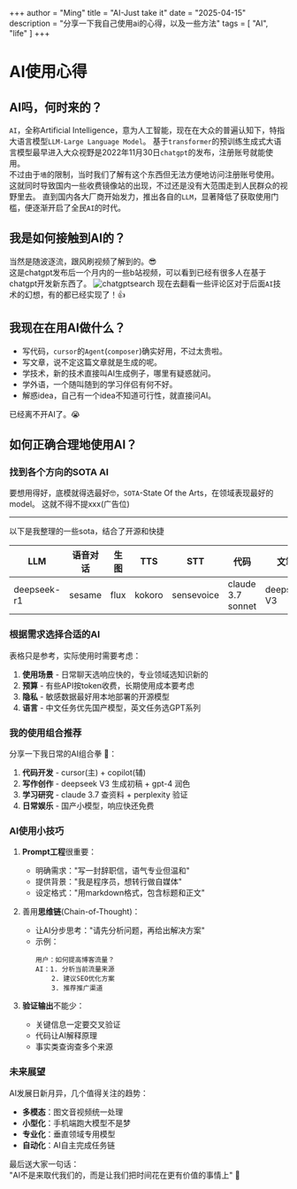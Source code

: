 +++
author = "Ming"
title = "AI-Just take it"
date = "2025-04-15"
description = "分享一下我自己使用ai的心得，以及一些方法"
tags = [
    "AI",
    "life"
]
+++

# AI使用心得
## AI吗，何时来的？

`AI`，全称Artificial Intelligence，意为人工智能，现在在大众的普遍认知下，特指大语言模型`LLM-Large Language Model`。
基于`transformer`的预训练生成式大语言模型最早进入大众视野是2022年11月30日`chatgpt`的发布，注册账号就能使用。  
不过由于`墙`的限制，当时我们了解有这个东西但无法方便地访问注册账号使用。
这就同时导致国内一些收费镜像站的出现，不过还是没有大范围走到人民群众的视野里去。
直到国内各大厂商开始发力，推出各自的`LLM`，显著降低了获取使用门槛，便逐渐开启了全民`AI`的时代。

## 我是如何接触到AI的？
当然是随波逐流，跟风刷视频了解到的。:sunglasses:  
这是chatgpt发布后一个月内的一些b站视频，可以看到已经有很多人在基于chatgpt开发新东西了。
![chatgptsearch](/img/chatgptsearch.png)
现在去翻看一些评论区对于后面`AI`技术的幻想，有的都已经实现了！:+1:

## 我现在在用AI做什么？
- 写代码，`cursor`的`Agent`(`composer`)确实好用，不过太贵啦。
- 写文章，说不定这篇文章就是生成的呢。
- 学技术，新的技术直接叫AI生成例子，哪里有疑惑就问。
- 学外语，一个随叫随到的学习伴侣有何不好。
- 解惑idea，自己有一个idea不知道可行性，就直接问AI。

已经离不开AI了。:sob:

## 如何正确合理地使用AI？
### 找到各个方向的SOTA AI  

要想用得好，底模就得选最好🤓，`SOTA`-State Of the Arts，在领域表现最好的model。
这就不得不提xxx(广告位)

---
以下是我整理的一些sota，结合了开源和快捷  

| LLM          | 语音对话 | 生图   | TTS     | STT         | 代码                | 文笔          |
|--------------|----------|--------|---------|-------------|---------------------|---------------|
| deepseek-r1  | sesame   | flux   | kokoro  | sensevoice   | claude 3.7 sonnet   | deepseek V3   |

### 根据需求选择合适的AI

表格只是参考，实际使用时需要考虑：
1. **使用场景** - 日常聊天选响应快的，专业领域选知识新的
2. **预算** - 有些API按token收费，长期使用成本要考虑
3. **隐私** - 敏感数据最好用本地部署的开源模型
4. **语言** - 中文任务优先国产模型，英文任务选GPT系列

### 我的使用组合推荐

分享一下我日常的AI组合拳 :boxing_glove:：
1. **代码开发** - cursor(主) + copilot(辅)
2. **写作创作** - deepseek V3 生成初稿 + gpt-4 润色
3. **学习研究** - claude 3.7 查资料 + perplexity 验证
4. **日常娱乐** - 国产小模型，响应快还免费

### AI使用小技巧

1. **Prompt工程**很重要：
   - 明确需求："写一封辞职信，语气专业但温和"
   - 提供背景："我是程序员，想转行做自媒体"
   - 设定格式："用markdown格式，包含标题和正文"

2. 善用**思维链**(Chain-of-Thought)：
   - 让AI分步思考："请先分析问题，再给出解决方案"
   - 示例：
     ```
     用户：如何提高博客流量？
     AI：1. 分析当前流量来源
         2. 建议SEO优化方案
         3. 推荐推广渠道
     ```

3. **验证输出**不能少：
   - 关键信息一定要交叉验证
   - 代码让AI解释原理
   - 事实类查询查多个来源

### 未来展望

AI发展日新月异，几个值得关注的趋势：
- **多模态**：图文音视频统一处理
- **小型化**：手机端跑大模型不是梦
- **专业化**：垂直领域专用模型
- **自动化**：AI自主完成任务链

最后送大家一句话：  
"AI不是来取代我们的，而是让我们把时间花在更有价值的事情上" :rocket:

###
